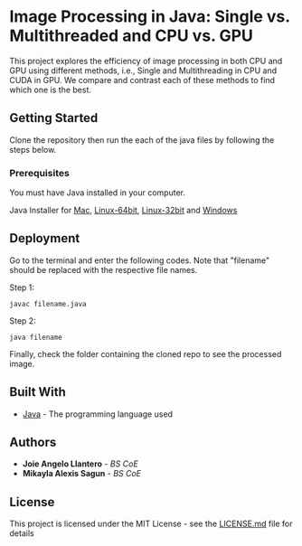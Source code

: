 # Image Processing in Java: Single vs. Multithreaded and CPU vs. GPU

This project explores the efficiency of image processing in both CPU and GPU using different methods, i.e., Single and Multithreading in CPU and CUDA in GPU. We compare and contrast each of these methods to find which one is the best.

## Getting Started

Clone the repository then run the each of the java files by following the steps below.

### Prerequisites

You must have Java installed in your computer.

Java Installer for [Mac](https://www.oracle.com/technetwork/java/javase/downloads/index-jsp-138363.html), [Linux-64bit](https://java.com/en/download/help/linux_x64_install.xml), [Linux-32bit](https://java.com/en/download/help/linux_install.xml) and [Windows](https://www.java.com/en/download/help/windows_manual_download.xml)

## Deployment

Go to the terminal and enter the following codes. Note that "filename" should be replaced with the respective file names.


Step 1: 

```
javac filename.java
```

Step 2:

```
java filename
```

Finally, check the folder containing the cloned repo to see the processed image.

## Built With
* [Java](https://en.wikipedia.org/wiki/Java_(programming_language)) - The programming language used

## Authors

* **Joie Angelo Llantero** - *BS CoE* 
* **Mikayla Alexis Sagun** - *BS CoE* 

## License

This project is licensed under the MIT License - see the [LICENSE.md](LICENSE.md) file for details

